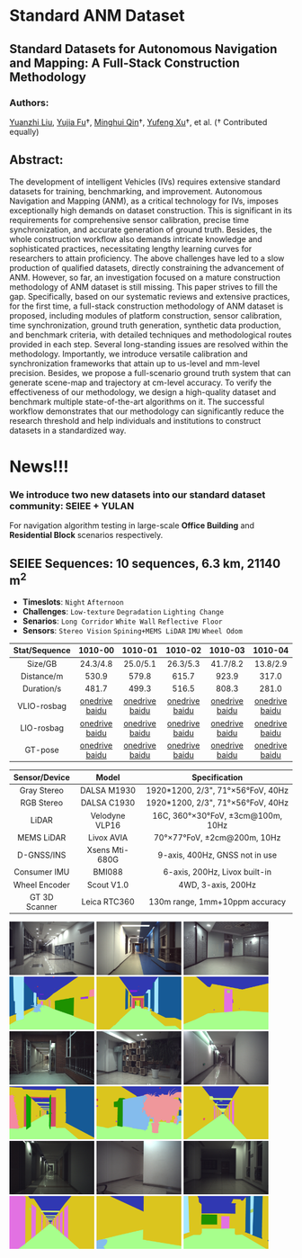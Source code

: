 # Standard ANM Dataset
## Standard Datasets for Autonomous Navigation and Mapping: A Full-Stack Construction Methodology

### Authors: 
[Yuanzhi Liu](https://github.com/lyzrose), [Yujia Fu](https://github.com/yayafu666)†, [Minghui Qin](https://github.com/SJTU-qin)†, [Yufeng Xu](https://github.com/feng15423)†, et al. († Contributed equally)

## Abstract: 
The development of intelligent Vehicles (IVs) requires extensive standard datasets for training, benchmarking, and improvement. Autonomous Navigation and Mapping (ANM), as a critical technology for IVs, imposes exceptionally high demands on dataset construction. This is significant in its requirements for comprehensive sensor calibration, precise time synchronization, and accurate generation of ground truth. Besides, the whole construction workflow also demands intricate knowledge and sophisticated practices, necessitating lengthy learning curves for researchers to attain proficiency. The above challenges have led to a slow production of qualified datasets, directly constraining the advancement of ANM. However, so far, an investigation focused on a mature construction methodology of ANM dataset is still missing. This paper strives to fill the gap. Specifically, based on our systematic reviews and extensive practices, for the first time, a full-stack construction methodology of ANM dataset is proposed, including modules of platform construction, sensor calibration, time synchronization, ground truth generation, synthetic data production, and benchmark criteria, with detailed techniques and methodological routes provided in each step. Several long-standing issues are resolved within the methodology. Importantly, we introduce versatile calibration and synchronization frameworks that attain up to us-level and mm-level precision. Besides, we propose a full-scenario ground truth system that can generate scene-map and trajectory at cm-level accuracy. To verify the effectiveness of our methodology, we design a high-quality dataset and benchmark multiple state-of-the-art algorithms on it. The successful workflow demonstrates that our methodology can significantly reduce the research threshold and help individuals and institutions to construct datasets in a standardized way.

# News!!!
### We introduce two new datasets into our standard dataset community: SEIEE + YULAN
For navigation algorithm testing in large-scale **Office Building** and **Residential Block** scenarios respectively.

## SEIEE Sequences: 10 sequences, 6.3 km, 21140 m<sup>2</sup>

* **Timeslots**: `Night` `Afternoon`
* **Challenges**: `Low-texture` `Degradation` `Lighting Change`
* **Senarios**: `Long Corridor` `White Wall` `Reflective Floor`
* **Sensors**: `Stereo Vision` `Spining+MEMS LiDAR` `IMU` `Wheel Odom`

Stat/Sequence|1010-00|1010-01|1010-02|1010-03|1010-04
:--:|:--:|:--:|:--:|:--:|:--:
Size/GB|24.3/4.8|25.0/5.1|26.3/5.3|41.7/8.2|13.8/2.9
Distance/m|530.9|579.8|615.7|923.9|317.0
Duration/s|481.7|499.3|516.5|808.3|281.0
VLIO-rosbag|[onedrive](https://1drv.ms/u/s!AhiXYfoNKvqcgR8OD_GYDqwF4fUv?e=eZ3tKb) [baidu](https://pan.baidu.com/s/1SsSHVatM52tmVIb9c2JQCA?pwd=sjtu)|[onedrive](https://1drv.ms/u/s!AhiXYfoNKvqcgR5NdkVvv5-jwg9S?e=BpTw3M) [baidu](https://pan.baidu.com/s/1e1nvLn6kNRXW_8ZkAF-DUw?pwd=sjtu)|[onedrive](https://1drv.ms/u/s!AhiXYfoNKvqcgSIMMHWnaIRWOQEh?e=1fTNoL) [baidu](https://pan.baidu.com/s/1LrHyfvJAxyBma82iGaVL7g?pwd=sjtu)|[onedrive](https://1drv.ms/u/s!AhiXYfoNKvqcgSC5ZoiW8ff5VxW1?e=RBOYIK) [baidu](https://pan.baidu.com/s/1NohF3MTXmjfKZNMEn3hVdA?pwd=sjtu)|[onedrive](https://1drv.ms/u/s!AhiXYfoNKvqcgSFxGk-1Y0cnuzGi?e=0L8HcO) [baidu](https://pan.baidu.com/s/1m37eIgWroUVa9jBSDw4NQA?pwd=sjtu)
LIO-rosbag|[onedrive](https://1drv.ms/u/s!AhiXYfoNKvqcgQ_K8PgFz_LvzIiZ?e=PQdgRs) [baidu](https://pan.baidu.com/s/1olc4R9P04dEz8XRQicdWfg?pwd=sjtu)|[onedrive](https://1drv.ms/u/s!AhiXYfoNKvqcgRXMxjKNsiS-zBZ5?e=75pZVv) [baidu](https://pan.baidu.com/s/1dxjVL6SKLWYkGeObFeWyjQ?pwd=sjtu)|[onedrive](https://1drv.ms/u/s!AhiXYfoNKvqcgRd_2k4zpH111fZ8?e=w6xjtp) [baidu](https://pan.baidu.com/s/1rg0p53cHUlwh0HN-hMT70w?pwd=sjtu)|[onedrive](https://1drv.ms/u/s!AhiXYfoNKvqcgRNIbWeKNmQY2WM2?e=5LycAJ) [baidu](https://pan.baidu.com/s/1PIhjam4ld3sIvGiQ6t1bSA?pwd=sjtu)|[onedrive](https://1drv.ms/u/s!AhiXYfoNKvqcgRDbU7qgJKgHbHab?e=94tdSe) [baidu](https://pan.baidu.com/s/1ss1E3gMQeLkF1dYAPgsNEQ?pwd=sjtu)
GT-pose|[onedrive](https://1drv.ms/u/s!AhiXYfoNKvqcgS_Biux3orZVTdMN?e=3cTevn) [baidu](https://pan.baidu.com/s/1w6-pZgiYUuayqVNZ06AjLw?pwd=sjtu)|[onedrive](https://1drv.ms/u/s!AhiXYfoNKvqcgS6Gv7ORcQiXVBGK?e=Y4pNZH) [baidu](https://pan.baidu.com/s/1FZ4B9lHqvmAEp7Bu6sWBHQ?pwd=sjtu)|[onedrive](https://1drv.ms/u/s!AhiXYfoNKvqcgTFNhUa1t8UAwOW-?e=LObN5Z) [baidu](https://pan.baidu.com/s/1KaC7Jv9AIiKbyk4if9aWjw?pwd=sjtu)|[onedrive](https://1drv.ms/u/s!AhiXYfoNKvqcgTIwW7NjK-WwWf4q?e=ocEbf5) [baidu](https://pan.baidu.com/s/1JeRKOwvSYJtVxuQSJL5Z7g?pwd=sjtu)|[onedrive](https://1drv.ms/u/s!AhiXYfoNKvqcgTAY15W3IY99Brww?e=6YuWub) [baidu](https://pan.baidu.com/s/1FRSdtV0A47cnMfL5BcHeBg?pwd=sjtu)

Sensor/Device|Model|Specification
:--:|:--:|:--:
Gray Stereo | DALSA M1930 | 1920*1200, 2/3", 71°×56°FoV, 40Hz
RGB Stereo | DALSA C1930 | 1920*1200, 2/3", 71°×56°FoV, 40Hz
LiDAR | Velodyne VLP16 | 16C, 360°×30°FoV, ±3cm@100m, 10Hz
MEMS LiDAR | Livox AVIA | 70°×77°FoV, ±2cm@200m, 10Hz
D-GNSS/INS | Xsens Mti-680G | 9-axis, 400Hz, GNSS not in use
Consumer IMU | BMI088 | 6-axis, 200Hz, Livox built-in
Wheel Encoder | Scout V1.0 | 4WD, 3-axis, 200Hz
GT 3D Scanner | Leica RTC360 | 130m range, 1mm+10ppm accuracy

<div align="left">
<img src="./pics/photo_pairs/seiee/cam/seiee_rgb_00.jpg" alt="photo" width="30%" />
<img src="./pics/photo_pairs/seiee/cam/seiee_rgb_01.jpg" alt="photo" width="30%" />
<img src="./pics/photo_pairs/seiee/cam/seiee_rgb_02.jpg" alt="photo" width="30%" />
<img src="./pics/photo_pairs/seiee/sem/seiee_sem_00.png" alt="photo" width="30%" />
<img src="./pics/photo_pairs/seiee/sem/seiee_sem_01.png" alt="photo" width="30%" />
<img src="./pics/photo_pairs/seiee/sem/seiee_sem_02.png" alt="photo" width="30%" />
<img src="./pics/photo_pairs/seiee/cam/seiee_rgb_03.jpg" alt="photo" width="30%" />
<img src="./pics/photo_pairs/seiee/cam/seiee_rgb_04.jpg" alt="photo" width="30%" />
<img src="./pics/photo_pairs/seiee/cam/seiee_rgb_05.jpg" alt="photo" width="30%" />
<img src="./pics/photo_pairs/seiee/sem/seiee_sem_03.png" alt="photo" width="30%" />
<img src="./pics/photo_pairs/seiee/sem/seiee_sem_04.png" alt="photo" width="30%" />
<img src="./pics/photo_pairs/seiee/sem/seiee_sem_05.png" alt="photo" width="30%" />
<img src="./pics/photo_pairs/seiee/cam/seiee_rgb_06.jpg" alt="photo" width="30%" />
<img src="./pics/photo_pairs/seiee/cam/seiee_rgb_07.jpg" alt="photo" width="30%" />
<img src="./pics/photo_pairs/seiee/cam/seiee_rgb_08.jpg" alt="photo" width="30%" />
<img src="./pics/photo_pairs/seiee/sem/seiee_sem_06.png" alt="photo" width="30%" />
<img src="./pics/photo_pairs/seiee/sem/seiee_sem_07.png" alt="photo" width="30%" />
<img src="./pics/photo_pairs/seiee/sem/seiee_sem_08.png" alt="photo" width="30%" />
</div>